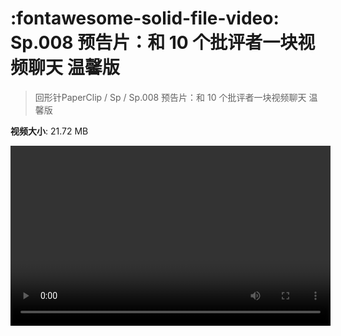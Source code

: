 # :fontawesome-solid-file-video: Sp.008 预告片：和 10 个批评者一块视频聊天 温馨版

> 回形针PaperClip / Sp / Sp.008 预告片：和 10 个批评者一块视频聊天 温馨版

**视频大小**: 21.72 MB

<video id="V-8c8886aec3fe2f0a5d4bf70bec21f376" width="512" height="288" preload="none" playsinline webkit-playsinline></video>